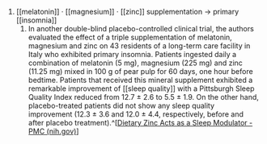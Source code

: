 1. [[melatonin]] · [[magnesium]] · [[zinc]] supplementation → primary [[insomnia]]
	1. In another double-blind placebo-controlled clinical trial, the authors evaluated the effect of a triple supplementation of melatonin, magnesium and zinc on 43 residents of a long-term care facility in Italy who exhibited primary insomnia. Patients ingested daily a combination of melatonin (5 mg), magnesium (225 mg) and zinc (11.25 mg) mixed in 100 g of pear pulp for 60 days, one hour before bedtime. Patients that received this mineral supplement exhibited a remarkable improvement of [[sleep quality]] with a Pittsburgh Sleep Quality Index reduced from 12.7 ± 2.6 to 5.5 ± 1.9. On the other hand, placebo-treated patients did not show any sleep quality improvement (12.3 ± 3.6 and 12.0 ± 4.4, respectively, before and after placebo treatment).^[[Dietary Zinc Acts as a Sleep Modulator - PMC (nih.gov)](https://www.ncbi.nlm.nih.gov/pmc/articles/PMC5713303/)]